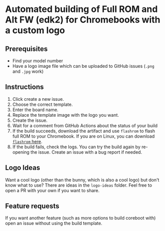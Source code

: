 # Automated building of Full ROM and Alt FW (edk2) for Chromebooks with a custom logo
## Prerequisites
- Find your model number
- Have a logo image file which can be uploaded to GitHub issues (`.png` and `.jpg` work)

## Instructions
1. Click create a new issue. 
2. Choose the correct template. 
3. Enter the board name. 
4. Replace the template image with the logo you want.
5. Create the issue.
6. Wait for a comment from GitHub Actions about the status of your build
7. If the build succeeds, download the artifact and use `flashrom` to flash full ROM to your Chromebook. If you are on Linux, you can download [`flashrom` here](http://tree123.org/chrultrabook/utils/flashrom-weirdtreething).
8. If the build fails, check the logs. You can try the build again by re-opening the issue. Create an issue with a bug report if needed.

## Logo Ideas
Want a cool logo (other than the bunny, which is also a cool logo) but don't know what to use? There are ideas in the `logo-ideas` folder. Feel free to open a PR with your own if you want to share.

## Feature requests
If you want another feature (such as more options to build coreboot with) open an issue without using the build template.
